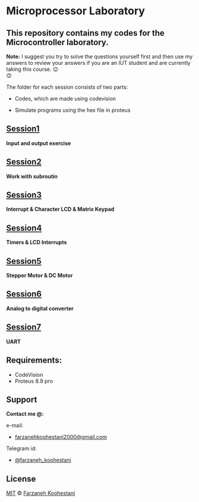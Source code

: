 # Microprocessor Laboratory

## This repository contains my codes for the Microcontroller laboratory.

**Note:** I suggest you try to solve the questions yourself first and then use my answers to review your answers if you are an IUT student and are currently taking this course.
&#128521;	
&#128522;	


The folder for each session consists of two parts:
+ Codes, which are made using codevision
* Simulate programs using the hex file in proteus


## [Session1](https://github.com/farkoo/Micro-Lab/tree/master/Session1)
**Input and output exercise**

## [Session2](https://github.com/farkoo/Micro-Lab/tree/master/Session2)
**Work with subroutin**

## [Session3](https://github.com/farkoo/Micro-Lab/tree/master/Session3)
**Interrupt & Character LCD & Matrix Keypad**

## [Session4](https://github.com/farkoo/Micro-Lab/tree/master/Session4)
**Timers & LCD Interrupts**

## [Session5](https://github.com/farkoo/Micro-Lab/tree/master/Session5)
**Stepper Motor & DC Motor**

## [Session6](https://github.com/farkoo/Micro-Lab/tree/master/Session6)
**Analog to digital converter**

## [Session7](https://github.com/farkoo/Micro-Lab/tree/master/Session7)
**UART**

## Requirements:
* CodeVision
* Proteus 8.9 pro

## Support

**Contact me @:**

e-mail:

* farzanehkoohestani2000@gmail.com

Telegram id:

* [@farzaneh_koohestani](https://t.me/farzaneh_koohestani)

## License
[MIT](https://github.com/fark00/Micro-Lab/blob/master/LICENSE)
&#0169; 
[Farzaneh Koohestani](https://github.com/farkoo)




